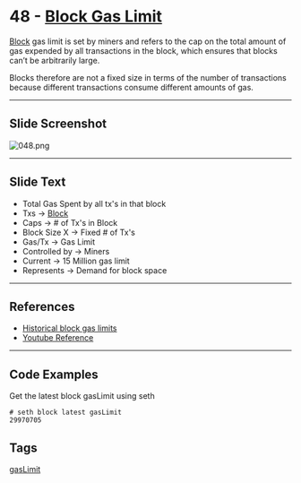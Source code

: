# 48 - [Block Gas Limit](Block%20Gas%20Limit.md)

[Block](Block.md) gas limit is set by miners and refers to the cap on the total amount of gas expended by all transactions in the block, which ensures that blocks can’t be arbitrarily large. 

Blocks therefore are not a fixed size in terms of the number of transactions because different transactions consume different amounts of gas. 

___
## Slide Screenshot
![048.png](../../images/1.Ethereum%20101/048.png)
___
## Slide Text
- Total Gas Spent by all tx's in that block
- Txs -> [Block](Block.md)
- Caps -> # of Tx's in Block
- Block Size X -> Fixed # of Tx's
- Gas/Tx -> Gas Limit
- Controlled by -> Miners
- Current -> 15 Million gas limit
- Represents -> Demand for block space 
___
## References
- [Historical block gas limits](https://etherscan.io/chart/gaslimit)
- [Youtube Reference](https://youtu.be/ltvTIr4K63s?t=533)
___
## Code Examples
Get the latest block gasLimit using seth
```
# seth block latest gasLimit
29970705
```
## Tags
[gasLimit](gasLimit.md)